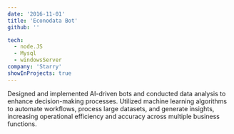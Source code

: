 ```yaml
---
date: '2016-11-01'
title: 'Econodata Bot'
github: ''

tech:
  - node.JS
  - Mysql
  - windowsServer
company: 'Starry'
showInProjects: true
---
```


Designed and implemented AI-driven bots and conducted data analysis to enhance decision-making processes. Utilized machine learning algorithms to automate workflows, process large datasets, and generate insights, increasing operational efficiency and accuracy across multiple business functions.

